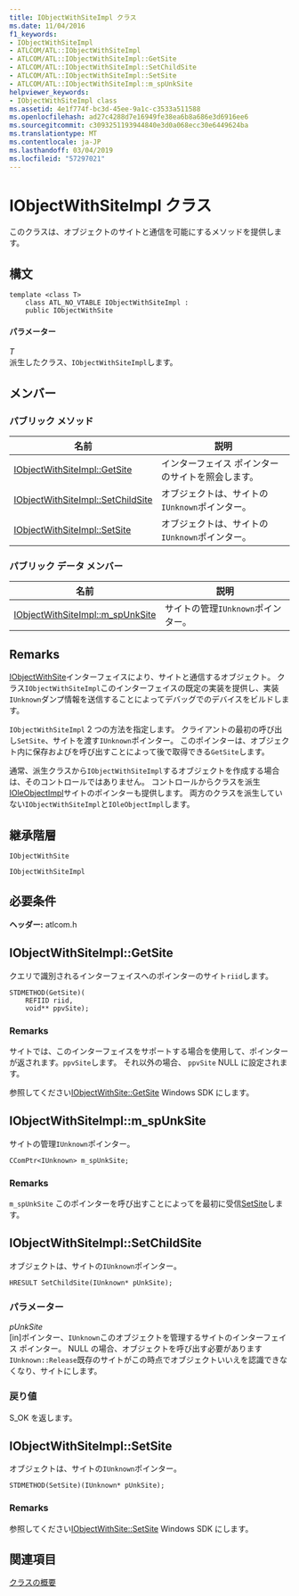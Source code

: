 ```yaml
---
title: IObjectWithSiteImpl クラス
ms.date: 11/04/2016
f1_keywords:
- IObjectWithSiteImpl
- ATLCOM/ATL::IObjectWithSiteImpl
- ATLCOM/ATL::IObjectWithSiteImpl::GetSite
- ATLCOM/ATL::IObjectWithSiteImpl::SetChildSite
- ATLCOM/ATL::IObjectWithSiteImpl::SetSite
- ATLCOM/ATL::IObjectWithSiteImpl::m_spUnkSite
helpviewer_keywords:
- IObjectWithSiteImpl class
ms.assetid: 4e1f774f-bc3d-45ee-9a1c-c3533a511588
ms.openlocfilehash: ad27c4288d7e16949fe38ea6b8a686e3d6916ee6
ms.sourcegitcommit: c3093251193944840e3d0a068ecc30e6449624ba
ms.translationtype: MT
ms.contentlocale: ja-JP
ms.lasthandoff: 03/04/2019
ms.locfileid: "57297021"
---
```

# <a name="iobjectwithsiteimpl-class"></a>IObjectWithSiteImpl クラス

このクラスは、オブジェクトのサイトと通信を可能にするメソッドを提供します。

## <a name="syntax"></a>構文

```
template <class T>
    class ATL_NO_VTABLE IObjectWithSiteImpl :
    public IObjectWithSite
```

#### <a name="parameters"></a>パラメーター

*T*<br/>
派生したクラス、`IObjectWithSiteImpl`します。

## <a name="members"></a>メンバー

### <a name="public-methods"></a>パブリック メソッド

|名前|説明|
|----------|-----------------|
|[IObjectWithSiteImpl::GetSite](#getsite)|インターフェイス ポインターのサイトを照会します。|
|[IObjectWithSiteImpl::SetChildSite](#setchildsite)|オブジェクトは、サイトの`IUnknown`ポインター。|
|[IObjectWithSiteImpl::SetSite](#setsite)|オブジェクトは、サイトの`IUnknown`ポインター。|

### <a name="public-data-members"></a>パブリック データ メンバー

|名前|説明|
|----------|-----------------|
|[IObjectWithSiteImpl::m_spUnkSite](#m_spunksite)|サイトの管理`IUnknown`ポインター。|

## <a name="remarks"></a>Remarks

[IObjectWithSite](/windows/desktop/api/ocidl/nn-ocidl-iobjectwithsite)インターフェイスにより、サイトと通信するオブジェクト。 クラス`IObjectWithSiteImpl`このインターフェイスの既定の実装を提供し、実装`IUnknown`ダンプ情報を送信することによってデバッグでのデバイスをビルドします。

`IObjectWithSiteImpl` 2 つの方法を指定します。 クライアントの最初の呼び出し`SetSite`、サイトを渡す`IUnknown`ポインター。 このポインターは、オブジェクト内に保存およびを呼び出すことによって後で取得できる`GetSite`します。

通常、派生クラスから`IObjectWithSiteImpl`するオブジェクトを作成する場合は、そのコントロールではありません。 コントロールからクラスを派生[IOleObjectImpl](../../atl/reference/ioleobjectimpl-class.md)サイトのポインターも提供します。 両方のクラスを派生していない`IObjectWithSiteImpl`と`IOleObjectImpl`します。

## <a name="inheritance-hierarchy"></a>継承階層

`IObjectWithSite`

`IObjectWithSiteImpl`

## <a name="requirements"></a>必要条件

**ヘッダー:** atlcom.h

##  <a name="getsite"></a>  IObjectWithSiteImpl::GetSite

クエリで識別されるインターフェイスへのポインターのサイト`riid`します。

```
STDMETHOD(GetSite)(
    REFIID riid,
    void** ppvSite);
```

### <a name="remarks"></a>Remarks

サイトでは、このインターフェイスをサポートする場合を使用して、ポインターが返されます。`ppvSite`します。 それ以外の場合、 `ppvSite` NULL に設定されます。

参照してください[IObjectWithSite::GetSite](/windows/desktop/api/ocidl/nf-ocidl-iobjectwithsite-getsite) Windows SDK にします。

##  <a name="m_spunksite"></a>  IObjectWithSiteImpl::m_spUnkSite

サイトの管理`IUnknown`ポインター。

```
CComPtr<IUnknown> m_spUnkSite;
```

### <a name="remarks"></a>Remarks

`m_spUnkSite` このポインターを呼び出すことによってを最初に受信[SetSite](#setsite)します。

##  <a name="setchildsite"></a>  IObjectWithSiteImpl::SetChildSite

オブジェクトは、サイトの`IUnknown`ポインター。

```
HRESULT SetChildSite(IUnknown* pUnkSite);
```

### <a name="parameters"></a>パラメーター

*pUnkSite*<br/>
[in]ポインター、`IUnknown`このオブジェクトを管理するサイトのインターフェイス ポインター。 NULL の場合、オブジェクトを呼び出す必要があります`IUnknown::Release`既存のサイトがこの時点でオブジェクトいいえを認識できなくなり、サイトにします。

### <a name="return-value"></a>戻り値

S_OK を返します。

##  <a name="setsite"></a>  IObjectWithSiteImpl::SetSite

オブジェクトは、サイトの`IUnknown`ポインター。

```
STDMETHOD(SetSite)(IUnknown* pUnkSite);
```

### <a name="remarks"></a>Remarks

参照してください[IObjectWithSite::SetSite](/windows/desktop/api/ocidl/nf-ocidl-iobjectwithsite-setsite) Windows SDK にします。

## <a name="see-also"></a>関連項目

[クラスの概要](../../atl/atl-class-overview.md)
